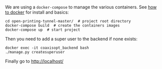 We are using a `docker-compose` to manage the various containers. See [how to docker](./docs/HOW-TO-DOCKER.md) for install and basics: 

    cd open-printing-tunnel-master/  # project root directory
    docker-compose build  # create the containers images 
    docker-compose up  # start project

Then you need to add a super user to the backend if none exists:

    docker exec -it coaxisopt_backend bash
    ./manage.py createsuperuser

Finally go to [http://localhost/](http://localhost/)